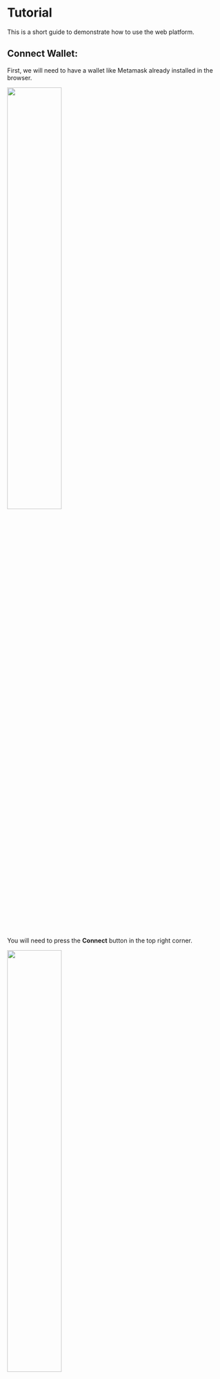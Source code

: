 # Tutorial

This is a short guide to demonstrate how to use the web platform.

## Connect Wallet:

First, we will need to have a wallet like Metamask already installed in the browser.

<img src="./images/wallet1.png" width="50%">

You will need to press the **Connect** button in the top right corner.

<img src="./images/wallet2.png" width="50%">

This will open a Modal asking us what type of wallet we want to use. We recommend using the wallet connection.

<img src="./images/wallet3.png" width="60%">

The drop-down list of all the wallets that allow connection will open, in this case we will select **Metamask**.

<img src="./images/wallet4.png" width="80%">

This will open the wallet and execute the following commands.

<img src="./images/wallet5.png" width="100%">

- Connect: This command connects the wallet to the DApp.
- Add Hedera (only Once): If the Hedera network is not added to the wallet, it is added to be compatible with the DApp.
- Sign In: The site performs a sign-in to ensure that the wallet interacting with the DApp is the correct one and not a fake one.

## Interact with Databases.

Open any of the databases on the main page or search for one of your interest in the search bar.

<img src="./images/interaction1.png" width="100%">

When you open any of the databases, you will see a window like this, which we will explain in detail.

<img src="./images/interaction2.png" width="80%">

1. Go to version control.
2. Select the version you want to view.
3. Select the country you want to view data for.
4. Attach the database to the query you make in the wizard.

The window is very simple, just type the query you want to make and it will answer you as best it can, if you want to see how it works technically. [CLICK HERE](./README.md#ai-extra-tools)

<img src="./images/interaction3.png" width="50%">

Type the query in the window in the text space, pressing **Enter** or pressing the send arrow, the message will be sent, for now a signature is requested to make the queries, however eventually we will charge 1 cent of hbar per query.

<img src="./images/chat2.png" width="50%">

Finally the agent will provide us with the answer to the query.

<img src="./images/chat3.png" width="50%">

The uploader window provides information about the user who uploaded the dataset, the queries that have been made to it, and an interface for making donations.

<img src="./images/interaction4.png" width="100%">

1. Username.
2. User address on Hedera Mainnet.
3. Number of requests made on the database.
4. Amount in Hbar the user has received as donations from the database.
5. Amount the user wishes to donate to the database.
6. Button to make a donation to the user.

## Version Control:

In the case of the version control screen, it allows us to see the differences between each of the database versions, in order to ensure that the data verified by the AI ​​was correctly accepted into the platform.

<img src="./images/versions1.png" width="100%">

In the lower section of the databases you can see all the changes that have occurred from one database to another.

<img src="./images/versions2.png" width="100%">

## Upload:

Uploading a new database to the platform is a 100% automated process. We'll show you how to do it.

1. Press the Upload button to the right of the Disconnect button.

<img src="./images/uploads1.png" width="100%">

2. Once on the next screen we will select whether it is a new version of an existing database or a completely new database.

<img src="./images/uploads2.png" width="100%">

3. Depending on the case, you'll need to fill in the Title, Description, and Source fields. Finally, add the file containing the Database to the Choose File field. In this repository, we've provided an example of a properly formatted database ready for upload. [CLICK HERE](./example-db/Taxes%20on%20exports.csv)

<img src="./images/uploads3.png" width="100%">

4. Finally, when you press Upload and Verify, you'll only have to wait a little less than a minute to see the result.

<img src="./images/upload3.png" width="100%">

5. If all goes well and the database is accepted, and you can view it on our platform ready to use, you will receive a number of DES tokens on Mainnet.

<img src="./images/uploads4.png" width="50%">
